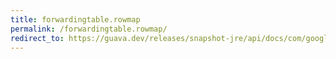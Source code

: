 ```yaml
---
title: forwardingtable.rowmap
permalink: /forwardingtable.rowmap/
redirect_to: https://guava.dev/releases/snapshot-jre/api/docs/com/google/common/collect/ForwardingTable.html#rowMap--
---
```

